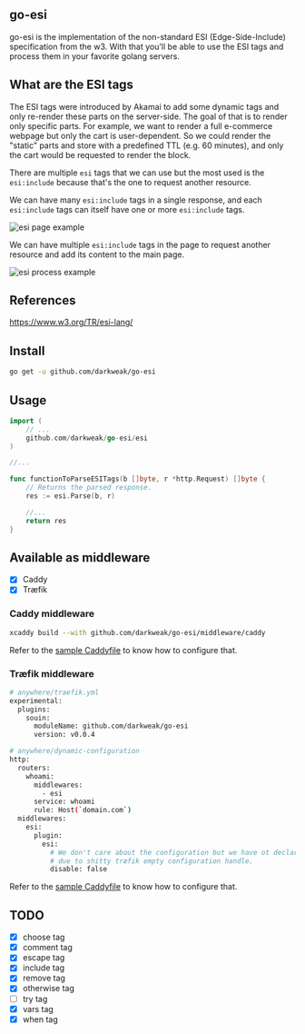 go-esi
------

go-esi is the implementation of the non-standard ESI (Edge-Side-Include) specification from the w3. With that you'll be able to use the ESI tags and process them in your favorite golang servers.

## What are the ESI tags
The ESI tags were introduced by Akamai to add some dynamic tags and only re-render these parts on the server-side.
The goal of that is to render only specific parts. For example, we want to render a full e-commerce webpage but only the cart is user-dependent. So we could render the "static" parts and store with a predefined TTL (e.g. 60 minutes), and only the cart would be requested to render the block.

There are multiple `esi` tags that we can use but the most used is the `esi:include` because that's the one to request another resource.

We can have many `esi:include` tags in a single response, and each `esi:include` tags can itself have one or more `esi:include` tags.

![esi page example](https://github.com/darkweak/go-esi/blob/master/docs/esi_2.jpg?sanitize=true)

We can have multiple `esi:include` tags in the page to request another resource and add its content to the main page.

![esi process example](https://github.com/darkweak/go-esi/blob/master/docs/esi_1.jpg?sanitize=true)

## References
https://www.w3.org/TR/esi-lang/

## Install
```bash
go get -u github.com/darkweak/go-esi
```

## Usage
```go
import (
    // ...
    github.com/darkweak/go-esi/esi
)

//...

func functionToParseESITags(b []byte, r *http.Request) []byte {
    // Returns the parsed response.
    res := esi.Parse(b, r)

    //...
    return res
}
```

## Available as middleware
- [x] Caddy
- [x] Træfik

### Caddy middleware
```bash
xcaddy build --with github.com/darkweak/go-esi/middleware/caddy
```
Refer to the [sample Caddyfile](https://github.com/darkweak/go-esi/blob/master/middleware/caddy/Caddyfile) to know how to configure that.

### Træfik middleware
```bash
# anywhere/traefik.yml
experimental:
  plugins:
    souin:
      moduleName: github.com/darkweak/go-esi
      version: v0.0.4
```
```bash
# anywhere/dynamic-configuration
http:
  routers:
    whoami:
      middlewares:
        - esi
      service: whoami
      rule: Host(`domain.com`)
  middlewares:
    esi:
      plugin:
        esi:
          # We don't care about the configuration but we have ot declare that block 
          # due to shitty træfik empty configuration handle.
          disable: false
```
Refer to the [sample Caddyfile](https://github.com/darkweak/go-esi/blob/master/middleware/caddy/Caddyfile) to know how to configure that.

## TODO
- [x] choose tag
- [x] comment tag
- [x] escape tag
- [x] include tag
- [x] remove tag
- [x] otherwise tag
- [ ] try tag
- [x] vars tag
- [x] when tag